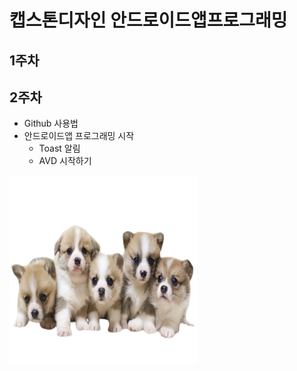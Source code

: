 # 캡스톤디자인 안드로이드앱프로그래밍

## 1주차

## 2주차
  - Github 사용법
  - 안드로이드앱 프로그래밍 시작
    - Toast 알림
    - AVD 시작하기

<img width="300" height="300" src="./png/강아지.jpg"></img>
